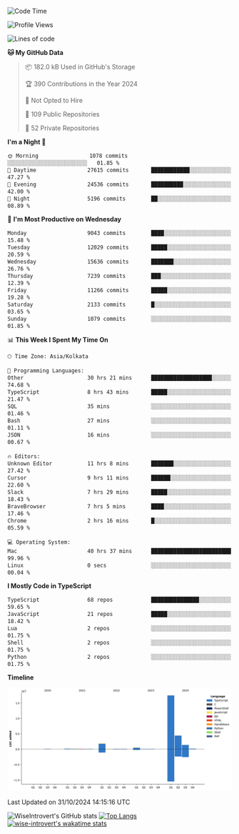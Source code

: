<!--START_SECTION:waka-->
![Code Time](http://img.shields.io/badge/Code%20Time-1%2C765%20hrs%2017%20mins-blue)

![Profile Views](http://img.shields.io/badge/Profile%20Views-0-blue)

![Lines of code](https://img.shields.io/badge/From%20Hello%20World%20I%27ve%20Written-26.4%20million%20lines%20of%20code-blue)

**🐱 My GitHub Data** 

> 📦 182.0 kB Used in GitHub's Storage 
 > 
> 🏆 390 Contributions in the Year 2024
 > 
> 🚫 Not Opted to Hire
 > 
> 📜 109 Public Repositories 
 > 
> 🔑 52 Private Repositories 
 > 
**I'm a Night 🦉** 

```text
🌞 Morning                1078 commits        ░░░░░░░░░░░░░░░░░░░░░░░░░   01.85 % 
🌆 Daytime                27615 commits       ████████████░░░░░░░░░░░░░   47.27 % 
🌃 Evening                24536 commits       ██████████░░░░░░░░░░░░░░░   42.00 % 
🌙 Night                  5196 commits        ██░░░░░░░░░░░░░░░░░░░░░░░   08.89 % 
```
📅 **I'm Most Productive on Wednesday** 

```text
Monday                   9043 commits        ████░░░░░░░░░░░░░░░░░░░░░   15.48 % 
Tuesday                  12029 commits       █████░░░░░░░░░░░░░░░░░░░░   20.59 % 
Wednesday                15636 commits       ███████░░░░░░░░░░░░░░░░░░   26.76 % 
Thursday                 7239 commits        ███░░░░░░░░░░░░░░░░░░░░░░   12.39 % 
Friday                   11266 commits       █████░░░░░░░░░░░░░░░░░░░░   19.28 % 
Saturday                 2133 commits        █░░░░░░░░░░░░░░░░░░░░░░░░   03.65 % 
Sunday                   1079 commits        ░░░░░░░░░░░░░░░░░░░░░░░░░   01.85 % 
```


📊 **This Week I Spent My Time On** 

```text
🕑︎ Time Zone: Asia/Kolkata

💬 Programming Languages: 
Other                    30 hrs 21 mins      ███████████████████░░░░░░   74.68 % 
TypeScript               8 hrs 43 mins       █████░░░░░░░░░░░░░░░░░░░░   21.47 % 
SQL                      35 mins             ░░░░░░░░░░░░░░░░░░░░░░░░░   01.46 % 
Bash                     27 mins             ░░░░░░░░░░░░░░░░░░░░░░░░░   01.11 % 
JSON                     16 mins             ░░░░░░░░░░░░░░░░░░░░░░░░░   00.67 % 

🔥 Editors: 
Unknown Editor           11 hrs 8 mins       ███████░░░░░░░░░░░░░░░░░░   27.42 % 
Cursor                   9 hrs 11 mins       ██████░░░░░░░░░░░░░░░░░░░   22.60 % 
Slack                    7 hrs 29 mins       █████░░░░░░░░░░░░░░░░░░░░   18.43 % 
BraveBrowser             7 hrs 5 mins        ████░░░░░░░░░░░░░░░░░░░░░   17.46 % 
Chrome                   2 hrs 16 mins       █░░░░░░░░░░░░░░░░░░░░░░░░   05.59 % 

💻 Operating System: 
Mac                      40 hrs 37 mins      █████████████████████████   99.96 % 
Linux                    0 secs              ░░░░░░░░░░░░░░░░░░░░░░░░░   00.04 % 
```

**I Mostly Code in TypeScript** 

```text
TypeScript               68 repos            ███████████████░░░░░░░░░░   59.65 % 
JavaScript               21 repos            █████░░░░░░░░░░░░░░░░░░░░   18.42 % 
Lua                      2 repos             ░░░░░░░░░░░░░░░░░░░░░░░░░   01.75 % 
Shell                    2 repos             ░░░░░░░░░░░░░░░░░░░░░░░░░   01.75 % 
Python                   2 repos             ░░░░░░░░░░░░░░░░░░░░░░░░░   01.75 % 
```



**Timeline**

![Lines of Code chart](https://raw.githubusercontent.com/wise-introvert/wise-introvert/master/assets/bar_graph.png)


 Last Updated on 31/10/2024 14:15:16 UTC
<!--END_SECTION:waka-->

![WiseIntrovert's GitHub stats](https://github-readme-stats.vercel.app/api?username=wise-introvert&count_private=true&show_icons=true)
[![Top Langs](https://github-readme-stats.vercel.app/api/top-langs/?username=wise-introvert&langs_count=10)](https://github.com/anuraghazra/github-readme-stats)
[![wise-introvert's wakatime stats](https://github-readme-stats.vercel.app/api/wakatime?username=wiseintrovert)](https://github.com/anuraghazra/github-readme-stats)
